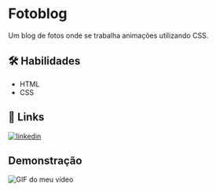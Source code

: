 
# Fotoblog
Um blog de fotos onde se trabalha animações utilizando CSS.


## 🛠 Habilidades
- HTML
- CSS


## 🔗 Links
[![linkedin](https://img.shields.io/badge/linkedin-0A66C2?style=for-the-badge&logo=linkedin&logoColor=white)](https://www.linkedin.com/in/tharles-morais-a3272416a/)



## Demonstração

![GIF do meu vídeo](./assets/Fotoblog.gif)
